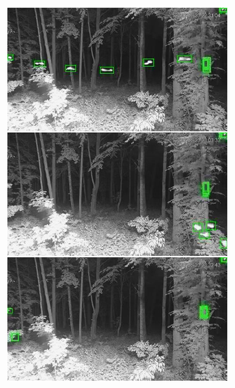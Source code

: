 ![20200623-222728-225733](in/20200623/20200623-222728-225733_0_.jpg)
![20200623-225738-232743](in/20200623/20200623-225738-232743_0_.jpg)
![20200623-232748-235753](in/20200623/20200623-232748-235753_0_.jpg)
